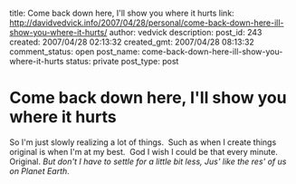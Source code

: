 title: Come back down here, I'll show you where it hurts
link: http://davidvedvick.info/2007/04/28/personal/come-back-down-here-ill-show-you-where-it-hurts/
author: vedvick
description: 
post_id: 243
created: 2007/04/28 02:13:32
created_gmt: 2007/04/28 08:13:32
comment_status: open
post_name: come-back-down-here-ill-show-you-where-it-hurts
status: private
post_type: post

# Come back down here, I'll show you where it hurts

So I'm just slowly realizing a lot of things.  Such as when I create things original is when I'm at my best.  God I wish I could be that every minute.  Original. _But don't I have to settle for a little bit less,_ _Jus' like the res' of us on Planet Earth_.